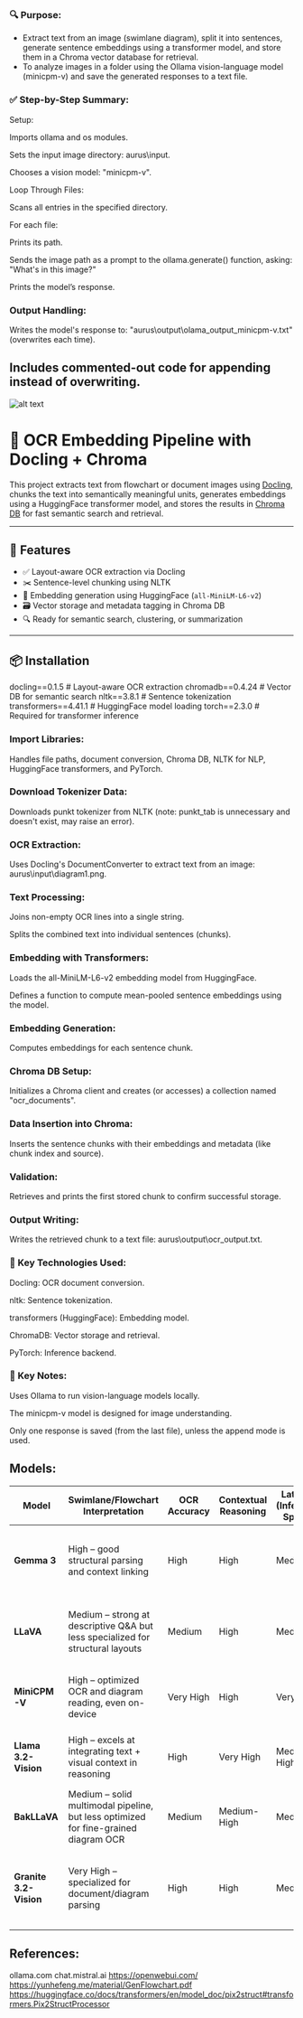 ### 🔍 Purpose:
- Extract text from an image (swimlane diagram), split it into sentences, generate sentence embeddings using a transformer model, and store them in a Chroma vector database for retrieval.
- To analyze images in a folder using the Ollama vision-language model (minicpm-v) and save the generated responses to a text file.

### ✅ Step-by-Step Summary:
Setup:

Imports ollama and os modules.

Sets the input image directory: aurus\input.

Chooses a vision model: "minicpm-v".

Loop Through Files:

Scans all entries in the specified directory.

For each file:

Prints its path.

Sends the image path as a prompt to the ollama.generate() function, asking: "What's in this image?"

Prints the model’s response.

### Output Handling:

Writes the model's response to:
"aurus\output\olama_output_minicpm-v.txt" (overwrites each time).

Includes commented-out code for appending instead of overwriting.
-----------------------------------------------------------------------------------------------------------------------

![alt text](Visual.png "Image Processing with OCR and ChromaDB")

# 🧠 OCR Embedding Pipeline with Docling + Chroma

This project extracts text from flowchart or document images using [Docling](https://github.com/docling-ai/docling), chunks the text into semantically meaningful units, generates embeddings using a HuggingFace transformer model, and stores the results in [Chroma DB](https://www.trychroma.com/) for fast semantic search and retrieval.

---

## 🚀 Features

- ✅ Layout-aware OCR extraction via Docling
- ✂️ Sentence-level chunking using NLTK
- 🧠 Embedding generation using HuggingFace (`all-MiniLM-L6-v2`)
- 🗃️ Vector storage and metadata tagging in Chroma DB
- 🔍 Ready for semantic search, clustering, or summarization

---

## 📦 Installation

docling==0.1.5          # Layout-aware OCR extraction
chromadb==0.4.24        # Vector DB for semantic search
nltk==3.8.1             # Sentence tokenization
transformers==4.41.1    # HuggingFace model loading
torch==2.3.0            # Required for transformer inference

### Import Libraries:

Handles file paths, document conversion, Chroma DB, NLTK for NLP, HuggingFace transformers, and PyTorch.

### Download Tokenizer Data:

Downloads punkt tokenizer from NLTK (note: punkt_tab is unnecessary and doesn't exist, may raise an error).

### OCR Extraction:

Uses Docling's DocumentConverter to extract text from an image: aurus\input\diagram1.png.

### Text Processing:

Joins non-empty OCR lines into a single string.

Splits the combined text into individual sentences (chunks).

### Embedding with Transformers:

Loads the all-MiniLM-L6-v2 embedding model from HuggingFace.

Defines a function to compute mean-pooled sentence embeddings using the model.

### Embedding Generation:

Computes embeddings for each sentence chunk.

### Chroma DB Setup:

Initializes a Chroma client and creates (or accesses) a collection named "ocr_documents".

### Data Insertion into Chroma:

Inserts the sentence chunks with their embeddings and metadata (like chunk index and source).

### Validation:

Retrieves and prints the first stored chunk to confirm successful storage.

### Output Writing:

Writes the retrieved chunk to a text file: aurus\output\ocr_output.txt.

### 📌 Key Technologies Used:
Docling: OCR document conversion.

nltk: Sentence tokenization.

transformers (HuggingFace): Embedding model.

ChromaDB: Vector storage and retrieval.

PyTorch: Inference backend.

### 📌 Key Notes:
Uses Ollama to run vision-language models locally.

The minicpm-v model is designed for image understanding.

Only one response is saved (from the last file), unless the append mode is used.

## Models:

| Model                  | Swimlane/Flowchart Interpretation                                                   | OCR Accuracy | Contextual Reasoning | Latency (Inference Speed) | Recommended Use Case                                                            |
| ---------------------- | ----------------------------------------------------------------------------------- | ------------ | -------------------- | ------------------------- | ------------------------------------------------------------------------------- |
| **Gemma 3**            | High – good structural parsing and context linking                                  | High         | High                 | Medium                    | Balanced choice for general-purpose diagram + text understanding                |
| **LLaVA**              | Medium – strong at descriptive Q\&A but less specialized for structural layouts     | Medium       | High                 | Medium                    | Visual reasoning tasks where detailed explanations are required                 |
| **MiniCPM-V**          | High – optimized OCR and diagram reading, even on-device                            | Very High    | High                 | Very Low                  | Mobile/edge deployment for high-speed diagram text extraction                   |
| **Llama 3.2-Vision**   | High – excels at integrating text + visual context in reasoning                     | High         | Very High            | Medium-High               | Complex multi-step reasoning over diagrams and related text                     |
| **BakLLaVA**           | Medium – solid multimodal pipeline, but less optimized for fine-grained diagram OCR | Medium       | Medium-High          | Medium                    | General multimodal image-to-text workflows                                      |
| **Granite 3.2-Vision** | Very High – specialized for document/diagram parsing                                | High         | High                 | Medium                    | Enterprise workflows requiring structured data extraction from complex diagrams |

## References:

ollama.com
chat.mistral.ai
https://openwebui.com/
https://yunhefeng.me/material/GenFlowchart.pdf
https://huggingface.co/docs/transformers/en/model_doc/pix2struct#transformers.Pix2StructProcessor